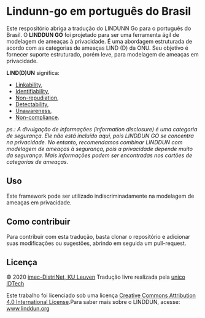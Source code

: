 # Lindunn-go em português do Brasil

Este respositório abriga a tradução do LINDUNN Go para o português do Brasil. O **LINDDUN GO** foi projetado para ser uma ferramenta ágil de modelagem de ameaças à privacidade. É uma abordagem estruturada de acordo com as categorias de ameaças LIND (D) da ONU. Seu objetivo é fornecer suporte estruturado, porém leve, para modelagem de ameaças em privacidade.

**LIND(D)UN** significa:

- [Linkability](https://unico-labs.github.io/lindunn-pt/#linkabilidade), 
- [Identifiability](https://unico-labs.github.io/lindunn-pt/#identificabilidade), 
- [Non-repudiation](https://unico-labs.github.io/lindunn-pt/#n%C3%A3o-rep%C3%BAdio), 
- [Detectability](https://unico-labs.github.io/lindunn-pt/#detectabilidade), 
- [Unawareness](https://unico-labs.github.io/lindunn-pt/#desconhecimento), 
- [Non-compliance](https://unico-labs.github.io/lindunn-pt/#n%C3%A3o-conformidade).

*ps.: A divulgação de informações (information disclosure) é uma categoria de segurança. Ele não está incluído aqui, pois LINDDUN GO se concentra na privacidade. No entanto, recomendamos combinar LINDDUN com modelagem de ameaças à segurança, pois a privacidade depende muito da segurança. Mais informações podem ser encontradas nos cartões de categorias de ameaças.*

## Uso
Este framework pode ser utilizado indiscriminadamente na modelagem de ameaças em privacidade. 

## Como contribuir

Para contribuir com esta tradução, basta clonar o repositório e adicionar suas modificações ou sugestões, abrindo em seguida um pull-request. 

## Licença

© 2020 [imec-DistriNet, KU Leuven](https://distrinet.cs.kuleuven.be/)
Tradução livre realizada pela [unico IDTech](http://unico.io/)

Este trabalho foi licenciado sob uma licença [Creative Commons Attribution 4.0 International License](http://creativecommons.org/licenses/by/4.0).Para saber mais sobre o LINDDUN, acesse: www.linddun.org
